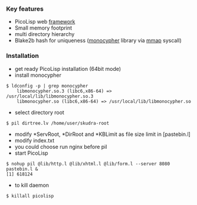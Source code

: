 ### Key features
* PicoLisp web [framework](http://software-lab.de/doc/app.html)
* Small memory footprint
* multi directory hierarchy
* Blake2b hash for uniqueness ([monocypher](https://monocypher.org) library
via [mmap](https://en.wikipedia.org/wiki/Mmap) syscall)

### Installation
* get ready PicoLisp installation (64bit mode)
* install monocypher
```
$ ldconfig -p | grep monocypher
    libmonocypher.so.3 (libc6,x86-64) => /usr/local/lib/libmonocypher.so.3
    libmonocypher.so (libc6,x86-64) => /usr/local/lib/libmonocypher.so
```
* select directory root
```
$ pil dirtree.lv /home/user/skudra-root
```
* modify *ServRoot, *DirRoot and *KBLimit as file size limit in [pastebin.l]
* modify index.txt
* you could choose run nginx before pil
* start PicoLisp
```
$ nohup pil @lib/http.l @lib/xhtml.l @lib/form.l --server 8080 pastebin.l &
[1] 618124
```
* to kill daemon
```
$ killall picolisp
```

